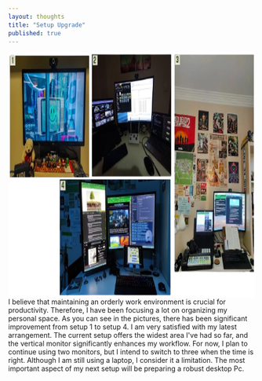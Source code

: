 ```yaml
---
layout: thoughts
title: "Setup Upgrade"
published: true
---
```


<img src="/images/visual_thoughts/setup_upgrade_v2.png" alt="setup_upgrade_v2" style="display: block; margin: 0 auto; height: 500px;" />
I believe that maintaining an orderly work environment is crucial for productivity. Therefore, I have been focusing a lot on organizing my personal space. As you can see in the pictures, there has been significant improvement from setup 1 to setup 4. I am very satisfied with my latest arrangement. The current setup offers the widest area I've had so far, and the vertical monitor significantly enhances my workflow. For now, I plan to continue using two monitors, but I intend to switch to three when the time is right. Although I am still using a laptop, I consider it a limitation. The most important aspect of my next setup will be preparing a robust desktop Pc.